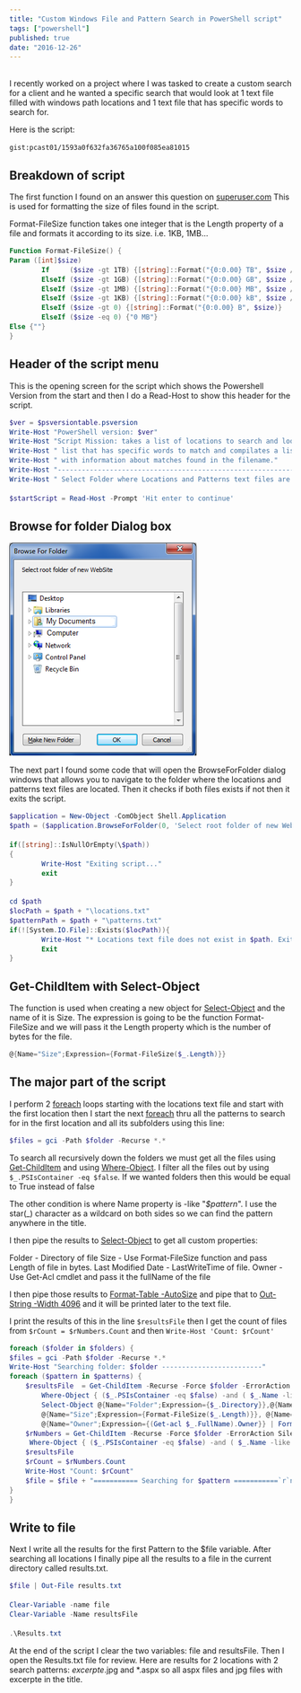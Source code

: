 ```yaml
---
title: "Custom Windows File and Pattern Search in PowerShell script"
tags: ["powershell"]
published: true
date: "2016-12-26"
---
```


<br />
I recently worked on a project where I was tasked to create a custom search for a client and he wanted a specific search that would
look at 1 text file filled with windows path locations and 1 text file that has specific words to search for.

Here is the script:

`gist:pcast01/1593a0f632fa36765a100f085ea81015`

## Breakdown of script

The first function I found on an answer this question on [superuser.com](http://superuser.com/questions/468782/show-human-readable-file-sizes-in-the-default-powershell-ls-command)
This is used for formatting the size of files found in the script.

Format-FileSize function takes one integer that is the Length property of a file and formats it according to its size. i.e. 1KB, 1MB...

```powershell
Function Format-FileSize() {
Param ([int]$size)
        If     ($size -gt 1TB) {[string]::Format("{0:0.00} TB", $size / 1TB)}
        ElseIf ($size -gt 1GB) {[string]::Format("{0:0.00} GB", $size / 1GB)}
        ElseIf ($size -gt 1MB) {[string]::Format("{0:0.00} MB", $size / 1MB)}
        ElseIf ($size -gt 1KB) {[string]::Format("{0:0.00} kB", $size / 1KB)}
        ElseIf ($size -gt 0) {[string]::Format("{0:0.00} B", $size)}
        ElseIf ($size -eq 0) {"0 MB"}
Else {""}
}
```

## Header of the script menu

This is the opening screen for the script which shows the Powershell Version from the start and then I do a Read-Host to show this header for the script.

```powershell
$ver = $psversiontable.psversion
Write-Host "PowerShell version: $ver"
Write-Host "Script Mission: takes a list of locations to search and looks at another "
Write-Host " list that has specific words to match and compilates a list"
Write-Host " with information about matches found in the filename."
Write-Host "---------------------------------------------------------------------"
Write-Host " Select Folder where Locations and Patterns text files are located when prompted"

$startScript = Read-Host -Prompt 'Hit enter to continue'
```

## Browse for folder Dialog box

![BrowseForFolder](../../../src/images/BrowseForFolder.png)

The next part I found some code that will open the BrowseForFolder dialog windows that allows you to navigate to the folder
where the locations and patterns text files are located. Then it checks if both files exists if not then it exits the script.

```powershell
$application = New-Object -ComObject Shell.Application
$path = ($application.BrowseForFolder(0, 'Select root folder of new WebSite', 0)).Self.Path

if([string]::IsNullOrEmpty(\$path))
{
        Write-Host "Exiting script..."
        exit
}

cd $path
$locPath = $path + "\locations.txt"
$patternPath = $path + "\patterns.txt"
if(![System.IO.File]::Exists($locPath)){
        Write-Host "* Locations text file does not exist in $path. Exiting..." -ForegroundColor Red
        Exit
}
```

## Get-ChildItem with Select-Object

The function is used when creating a new object for [Select-Object](http://ss64.com/ps/select-object.html) and the name of it is Size. The expression is going to be the function Format-FileSize and
we will pass it the Length property which is the number of bytes for the file.

```powershell
@{Name="Size";Expression={Format-FileSize($_.Length)}}
```

## The major part of the script

I perform 2 [foreach](http://ss64.com/ps/foreach.html) loops starting with the locations text file and start with the first location then I start the next [foreach](http://ss64.com/ps/foreach.html)
thru all the patterns to search for in the first location and all its subfolders using this line:

```powershell
$files = gci -Path $folder -Recurse *.*
```

To search all recursively down the folders we must get all the files using [Get-ChildItem](http://ss64.com/ps/get-childitem.html) and using [Where-Object](http://ss64.com/ps/where-object.html).
I filter all the files out by using `$_.PSIsContainer -eq $false`.  If we wanted folders then this would be equal to True instead of false

The other condition is where Name property is -like "_\$pattern_". I use the star(_) character as a wildcard on both sides so we can find the pattern anywhere in the title.

I then pipe the results to [Select-Object](http://ss64.com/ps/select-object.html) to get all custom properties:

Folder - Directory of file
Size - Use Format-FileSize function and pass Length of file in bytes.
Last Modified Date - LastWriteTime of file.
Owner - Use Get-Acl cmdlet and pass it the fullName of the file

I then pipe those results to [Format-Table -AutoSize](http://ss64.com/ps/format-table.html) and pipe that to [Out-String -Width 4096](https://poshoholic.com/2010/11/11/powershell-quick-tip-creating-wide-tables-with-powershell/) and it will be printed later to the text file.

I print the results of this in the line `$resultsFile` then I get the count of files from `$rCount = $rNumbers.Count` and then `Write-Host 'Count: $rCount'`

```powershell
foreach ($folder in $folders) {
$files = gci -Path $folder -Recurse *.*
Write-Host "Searching folder: $folder -------------------------"
foreach ($pattern in $patterns) {
    $resultsFile  = Get-ChildItem -Recurse -Force $folder -ErrorAction SilentlyContinue | 
        Where-Object { ($_.PSIsContainer -eq $false) -and ( $_.Name -like "*$pattern*") } | 
        Select-Object @{Name="Folder";Expression={$_.Directory}},@{Name="FileName";Expression={$*.Name}}, 
        @{Name="Size";Expression={Format-FileSize($_.Length)}}, @{Name="Last Modified Date";Expression=$_.LastWriteTime}}, 
        @{Name="Owner";Expression={(Get-acl $_.FullName).Owner}} | Format-Table -AutoSize _ | Out-String -Width 4096
    $rNumbers = Get-ChildItem -Recurse -Force $folder -ErrorAction SilentlyContinue |
     Where-Object { ($_.PSIsContainer -eq $false) -and ( $_.Name -like "*$pattern*")}
    $resultsFile
    $rCount = $rNumbers.Count
    Write-Host "Count: $rCount"
    $file = $file + "=========== Searching for $pattern ===========`r`n**Number of Files found: $rCount`r`n`r`n" + $resultsFile
}
}
```

## Write to file

Next I write all the results for the first Pattern to the \$file variable. After searching all locations I finally pipe all the results to a file in the current directory called results.txt.

```powershell
$file | Out-File results.txt

Clear-Variable -name file
Clear-Variable -Name resultsFile

.\Results.txt
```

At the end of the script I clear the two variables: file and resultsFile. Then I open the Results.txt file for review.
Here are results for 2 locations with 2 search patterns: _excerpte_.jpg and *.aspx
so all aspx files and jpg files with excerpte in the title.

